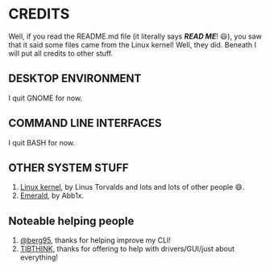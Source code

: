 # CREDITS
Well, if you read the README.md file (it literally says ***READ ME***! :smiley:), you saw that it said some files came from the Linux kernel! Well, they did. Beneath I will put all credits to other stuff.
## DESKTOP ENVIRONMENT
I quit GNOME for now.
## COMMAND LINE INTERFACES
I quit BASH for now.
## OTHER SYSTEM STUFF
1. [Linux kernel](https://github.com/torvalds/linux), by Linus Torvalds and lots and lots of other people 😄.
2. [Emerald](https://github.com/Abb1x/emerald), by Abb1x.
## Noteable helping people
1. [@berg95](https://github.com/berg95), thanks for helping improve my CLI!
2. [TIBTHINK](https://github.com/TIBTHINK), thanks for offering to help with drivers/GUI/just about everything!
